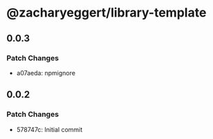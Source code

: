 # @zacharyeggert/library-template

## 0.0.3

### Patch Changes

- a07aeda: npmignore

## 0.0.2

### Patch Changes

- 578747c: Initial commit
